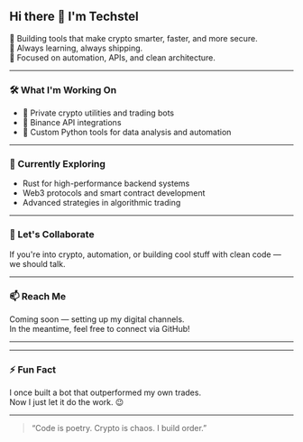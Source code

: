 ## Hi there 👋 I'm Techstel

🚀 Building tools that make crypto smarter, faster, and more secure.  
🧠 Always learning, always shipping.  
🎯 Focused on automation, APIs, and clean architecture.

---

### 🛠️ What I'm Working On
- 🔐 Private crypto utilities and trading bots
- 📡 Binance API integrations
- 🧰 Custom Python tools for data analysis and automation

---

### 🌱 Currently Exploring
- Rust for high-performance backend systems  
- Web3 protocols and smart contract development  
- Advanced strategies in algorithmic trading

---

### 🤝 Let's Collaborate
If you're into crypto, automation, or building cool stuff with clean code — we should talk.

---

### 📫 Reach Me  
Coming soon — setting up my digital channels.  
In the meantime, feel free to connect via GitHub!

---

<!--
### 📫 Reach Me
- Twitter: [@techstel](https://twitter.com/techstel)  
- Email: `costel@techstel.dev`  
- Website: [techstel.dev](https://techstel.dev)
-->

---

### ⚡ Fun Fact
I once built a bot that outperformed my own trades.  
Now I just let it do the work. 😉

---

> “Code is poetry. Crypto is chaos. I build order.”

